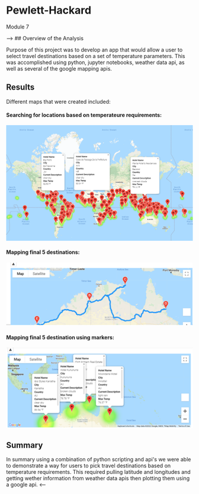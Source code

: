 # Pewlett-Hackard
Module 7

--> ## Overview of the Analysis

Purpose of this project was to develop an app that would allow a user to select travel destinations based on a set of temperature parameters.  This was accomplished using
python, jupyter notebooks, weather data api, as well as several of the google mapping apis.

## Results

Different maps that were created included:

#### Searching for locations based on temperateure requirements:

![](https://github.com/lavec0324/World_Weather_Analysis/blob/main/Vacation_Search/WeatherPy_vacation_map.png)

#### Mapping final 5 destinations:

![](https://github.com/lavec0324/World_Weather_Analysis/blob/main/Vacation_Itinerary/WeatherPy_travel_map.png)

#### Mapping final 5 destination using markers:

![](https://github.com/lavec0324/World_Weather_Analysis/blob/main/Vacation_Itinerary/WeatherPy_travel_map_markers.png)

## Summary

In summary using a combination of python scripting and api's we were able to demonstrate a way for users to pick travel destinations based on temperature requirements.  This required pulling latitude and longitudes and getting wether information from weather data apis then plotting them using a google api. <--
